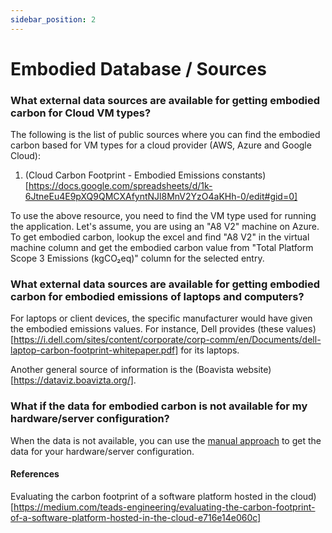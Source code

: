 ```yaml
---
sidebar_position: 2
---
```



# Embodied Database / Sources

### What external data sources are available for getting embodied carbon for Cloud VM types?​

The following is the list of public sources where you can find the embodied carbon based for VM types for a cloud provider (AWS, Azure and Google Cloud):

1. (Cloud Carbon Footprint - Embodied Emissions constants)[https://docs.google.com/spreadsheets/d/1k-6JtneEu4E9pXQ9QMCXAfyntNJl8MnV2YzO4aKHh-0/edit#gid=0]

To use the above resource, you need to find the VM type used for running the application. Let's assume, you are using an "A8 V2" machine on Azure. To get embodied carbon, lookup the excel and find "A8 V2" in the virtual machine column and get the embodied carbon value from "Total Platform Scope 3 Emissions (kgCO₂eq)" column for the selected entry.

### What external data sources are available for getting embodied carbon for embodied emissions of laptops and computers?​

For laptops or client devices, the specific manufacturer would have given the embodied emissions values. For instance, Dell provides (these values)[https://i.dell.com/sites/content/corporate/corp-comm/en/Documents/dell-laptop-carbon-footprint-whitepaper.pdf] for its laptops. 

Another general source of information is the (Boavista website)[https://dataviz.boavizta.org/].

### What if the data for embodied carbon is not available for my hardware/server configuration?​

When the data is not available, you can use the [manual approach](https://sci-data.greensoftware.foundation/M/ManualEmbodiedLookupProcess) to get the data for your hardware/server configuration.

#### References

Evaluating the carbon footprint of a software platform hosted in the cloud)[https://medium.com/teads-engineering/evaluating-the-carbon-footprint-of-a-software-platform-hosted-in-the-cloud-e716e14e060c]